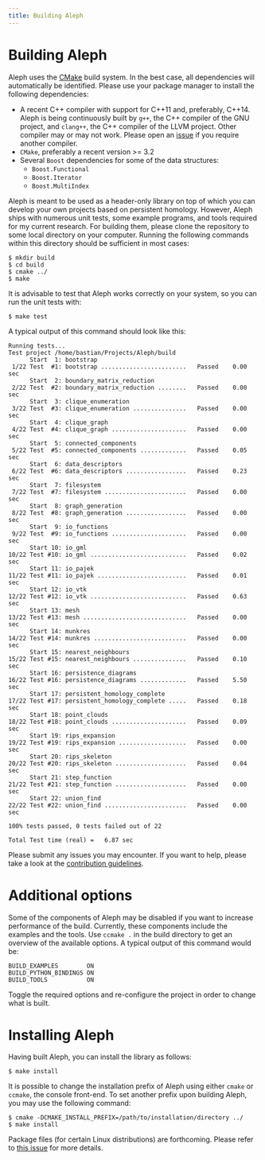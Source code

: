 ```yaml
---
title: Building Aleph
---
```


# Building Aleph

Aleph uses the [CMake](https://cmake.org) build system. In the best
case, all dependencies will automatically be identified. Please use
your package manager to install the following dependencies:

* A recent C++ compiler with support for C++11 and, preferably, C++14.
  Aleph is being continuously built by `g++`, the C++ compiler of the
  GNU project, and `clang++`, the C++ compiler of the LLVM project.
  Other compiler may or may not work. Please open an
  [issue](https://github.com/Pseudomanifold/Aleph/issues) if you require
  another compiler.
* `CMake`, preferably a recent version >= 3.2
* Several `Boost` dependencies for some of the data structures:
  * `Boost.Functional`
  * `Boost.Iterator`
  * `Boost.MultiIndex`

Aleph is meant to be used as a header-only library on top of which you
can develop your own projects based on persistent homology. However,
Aleph ships with numerous unit tests, some example programs, and tools
required for my current research. For building them, please clone the
repository to some local directory on your computer. Running the
following commands within this directory should be sufficient in most
cases:

    $ mkdir build
    $ cd build
    $ cmake ../
    $ make

It is advisable to test that Aleph works correctly on your system, so
you can run the unit tests with:

    $ make test

A typical output of this command should look like this:

    Running tests...
    Test project /home/bastian/Projects/Aleph/build
          Start  1: bootstrap
     1/22 Test  #1: bootstrap ........................   Passed    0.00 sec
          Start  2: boundary_matrix_reduction
     2/22 Test  #2: boundary_matrix_reduction ........   Passed    0.00 sec
          Start  3: clique_enumeration
     3/22 Test  #3: clique_enumeration ...............   Passed    0.00 sec
          Start  4: clique_graph
     4/22 Test  #4: clique_graph .....................   Passed    0.00 sec
          Start  5: connected_components
     5/22 Test  #5: connected_components .............   Passed    0.05 sec
          Start  6: data_descriptors
     6/22 Test  #6: data_descriptors .................   Passed    0.23 sec
          Start  7: filesystem
     7/22 Test  #7: filesystem .......................   Passed    0.00 sec
          Start  8: graph_generation
     8/22 Test  #8: graph_generation .................   Passed    0.00 sec
          Start  9: io_functions
     9/22 Test  #9: io_functions .....................   Passed    0.00 sec
          Start 10: io_gml
    10/22 Test #10: io_gml ...........................   Passed    0.02 sec
          Start 11: io_pajek
    11/22 Test #11: io_pajek .........................   Passed    0.01 sec
          Start 12: io_vtk
    12/22 Test #12: io_vtk ...........................   Passed    0.63 sec
          Start 13: mesh
    13/22 Test #13: mesh .............................   Passed    0.00 sec
          Start 14: munkres
    14/22 Test #14: munkres ..........................   Passed    0.00 sec
          Start 15: nearest_neighbours
    15/22 Test #15: nearest_neighbours ...............   Passed    0.10 sec
          Start 16: persistence_diagrams
    16/22 Test #16: persistence_diagrams .............   Passed    5.50 sec
          Start 17: persistent_homology_complete
    17/22 Test #17: persistent_homology_complete .....   Passed    0.18 sec
          Start 18: point_clouds
    18/22 Test #18: point_clouds .....................   Passed    0.09 sec
          Start 19: rips_expansion
    19/22 Test #19: rips_expansion ...................   Passed    0.00 sec
          Start 20: rips_skeleton
    20/22 Test #20: rips_skeleton ....................   Passed    0.04 sec
          Start 21: step_function
    21/22 Test #21: step_function ....................   Passed    0.00 sec
          Start 22: union_find
    22/22 Test #22: union_find .......................   Passed    0.00 sec

    100% tests passed, 0 tests failed out of 22

    Total Test time (real) =   6.87 sec

Please submit any issues you may encounter. If you want to help, please
take a look at the [contribution guidelines](https://github.com/Pseudomanifold/Aleph/blob/master/CONTRIBUTING.md).

# Additional options

Some of the components of Aleph may be disabled if you want to increase
performance of the build. Currently, these components include the
examples and the tools. Use `ccmake .` in the build directory to get an
overview of the available options. A typical output of this command
would be:

    BUILD_EXAMPLES        ON
    BUILD_PYTHON_BINDINGS ON
    BUILD_TOOLS           ON

Toggle the required options and re-configure the project in order to
change what is built.

# Installing Aleph

Having built Aleph, you can install the library as follows:

    $ make install

It is possible to change the installation prefix of Aleph using either
`cmake` or `ccmake`, the console front-end. To set another prefix upon
building Aleph, you may use the following command:

    $ cmake -DCMAKE_INSTALL_PREFIX=/path/to/installation/directory ../
    $ make install

Package files (for certain Linux distributions) are forthcoming. Please
refer to [this issue](https://github.com/Pseudomanifold/Aleph/issues/27)
for more details.
